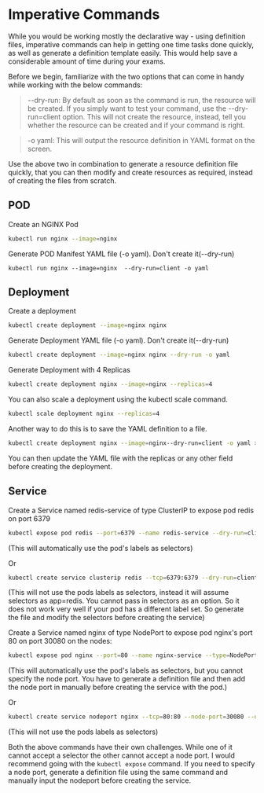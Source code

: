 # Imperative Commands

While you would be working mostly the declarative way - using definition files, imperative commands can help in getting one time tasks done quickly, as well as generate a definition template easily. This would help save a considerable amount of time during your exams.

Before we begin, familiarize with the two options that can come in handy while working with the below commands:

> --dry-run: By default as soon as the command is run, the resource will be created. If you simply want to test your command, use the --dry-run=client option. This will not create the resource, instead, tell you whether the resource can be created and if your command is right.

> -o yaml: This will output the resource definition in YAML format on the screen.


Use the above two in combination to generate a resource definition file quickly, that you can then modify and create resources as required, instead of creating the files from scratch.


## POD

Create an NGINX Pod

```bash
kubectl run nginx --image=nginx
```

Generate POD Manifest YAML file (-o yaml). Don't create it(--dry-run)

```bah
kubectl run nginx --image=nginx  --dry-run=client -o yaml
```


## Deployment


Create a deployment

```bash
kubectl create deployment --image=nginx nginx
```


Generate Deployment YAML file (-o yaml). Don't create it(--dry-run)

```bash
kubectl create deployment --image=nginx nginx --dry-run -o yaml
```


Generate Deployment with 4 Replicas

```bash
kubectl create deployment nginx --image=nginx --replicas=4
```


You can also scale a deployment using the kubectl scale command.

```bash
kubectl scale deployment nginx --replicas=4
```


Another way to do this is to save the YAML definition to a file.

```bash
kubectl create deployment nginx --image=nginx--dry-run=client -o yaml > nginx-deployment.yaml
```


You can then update the YAML file with the replicas or any other field before creating the deployment.


## Service

Create a Service named redis-service of type ClusterIP to expose pod redis on port 6379

```bash
kubectl expose pod redis --port=6379 --name redis-service --dry-run=client -o yaml
```

(This will automatically use the pod's labels as selectors)

Or

```bash
kubectl create service clusterip redis --tcp=6379:6379 --dry-run=client -o yaml  
```

(This will not use the pods labels as selectors, instead it will assume selectors as app=redis. You cannot pass in selectors as an option. So it does not work very well if your pod has a different label set. So generate the file and modify the selectors before creating the service)


Create a Service named nginx of type NodePort to expose pod nginx's port 80 on port 30080 on the nodes:

```bash
kubectl expose pod nginx --port=80 --name nginx-service --type=NodePort --dry-run=client -o yaml
```

(This will automatically use the pod's labels as selectors, but you cannot specify the node port. You have to generate a definition file and then add the node port in manually before creating the service with the pod.)

Or

```bash
kubectl create service nodeport nginx --tcp=80:80 --node-port=30080 --dry-run=client -o yaml
```

(This will not use the pods labels as selectors)

Both the above commands have their own challenges. While one of it cannot accept a selector the other cannot accept a node port. I would recommend going with the `kubectl expose` command. If you need to specify a node port, generate a definition file using the same command and manually input the nodeport before creating the service.